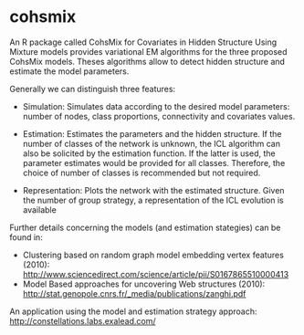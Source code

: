 #  cohsmix

An R package called CohsMix for Covariates in Hidden Structure Using
Mixture models provides variational EM algorithms for the three proposed CohsMix models. 
Theses algorithms allow to detect hidden structure and estimate the model parameters.

Generally we can distinguish three features:

* Simulation: Simulates data according to the desired model parameters: number of nodes, class proportions, 
connectivity and covariates values.

* Estimation: Estimates the parameters and the hidden structure. If the number of classes of the network is 
unknown, the ICL algorithm can also be solicited by the estimation function. If the latter is used, the parameter 
estimates would be provided for all classes. Therefore, the choice of number of classes is recommended 
but not required.

* Representation: Plots the network with the estimated structure. Given the number of group strategy, a 
representation of the ICL evolution is available


Further details concerning the models (and estimation stategies) can be found in:
- Clustering based on random graph model embedding vertex features (2010): http://www.sciencedirect.com/science/article/pii/S0167865510000413
- Model Based approaches for uncovering Web structures (2010): http://stat.genopole.cnrs.fr/_media/publications/zanghi.pdf

An application using the model and estimation strategy approach: http://constellations.labs.exalead.com/
